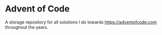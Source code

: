 # Advent of Code
A storage repository for all solutions I do towards https://adventofcode.com throughout the years.